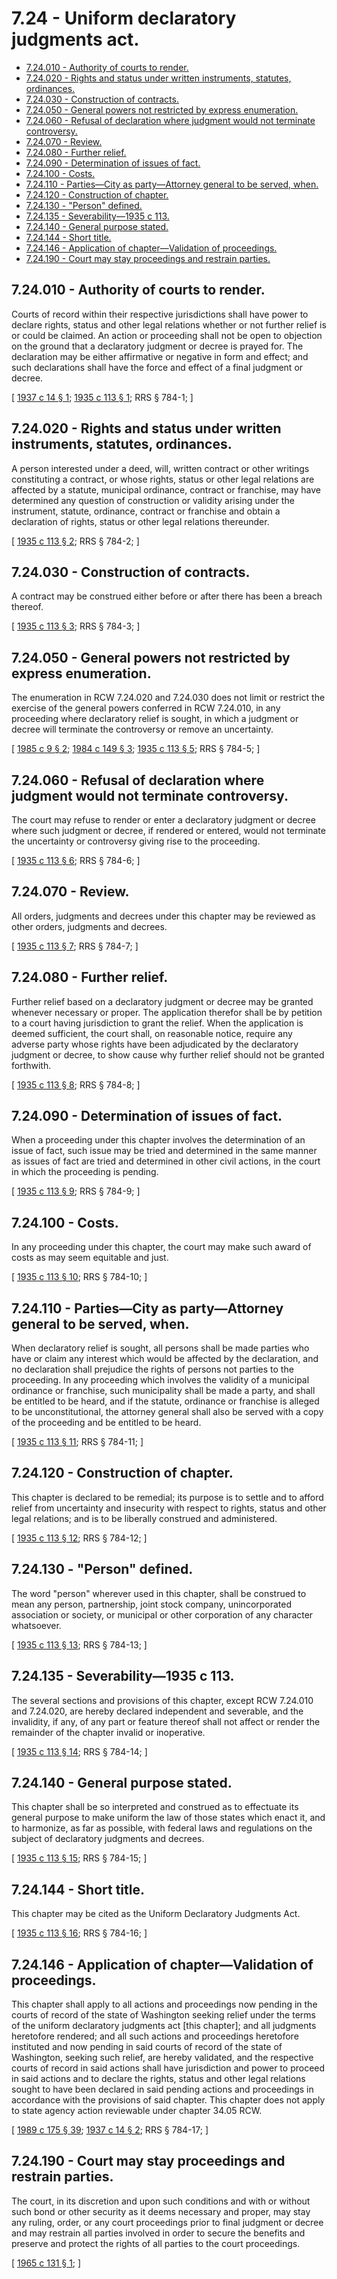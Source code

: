 # 7.24 - Uniform declaratory judgments act.
* [7.24.010 - Authority of courts to render.](#724010---authority-of-courts-to-render)
* [7.24.020 - Rights and status under written instruments, statutes, ordinances.](#724020---rights-and-status-under-written-instruments-statutes-ordinances)
* [7.24.030 - Construction of contracts.](#724030---construction-of-contracts)
* [7.24.050 - General powers not restricted by express enumeration.](#724050---general-powers-not-restricted-by-express-enumeration)
* [7.24.060 - Refusal of declaration where judgment would not terminate controversy.](#724060---refusal-of-declaration-where-judgment-would-not-terminate-controversy)
* [7.24.070 - Review.](#724070---review)
* [7.24.080 - Further relief.](#724080---further-relief)
* [7.24.090 - Determination of issues of fact.](#724090---determination-of-issues-of-fact)
* [7.24.100 - Costs.](#724100---costs)
* [7.24.110 - Parties—City as party—Attorney general to be served, when.](#724110---partiescity-as-partyattorney-general-to-be-served-when)
* [7.24.120 - Construction of chapter.](#724120---construction-of-chapter)
* [7.24.130 - "Person" defined.](#724130---person-defined)
* [7.24.135 - Severability—1935 c 113.](#724135---severability1935-c-113)
* [7.24.140 - General purpose stated.](#724140---general-purpose-stated)
* [7.24.144 - Short title.](#724144---short-title)
* [7.24.146 - Application of chapter—Validation of proceedings.](#724146---application-of-chaptervalidation-of-proceedings)
* [7.24.190 - Court may stay proceedings and restrain parties.](#724190---court-may-stay-proceedings-and-restrain-parties)
## 7.24.010 - Authority of courts to render.
Courts of record within their respective jurisdictions shall have power to declare rights, status and other legal relations whether or not further relief is or could be claimed. An action or proceeding shall not be open to objection on the ground that a declaratory judgment or decree is prayed for. The declaration may be either affirmative or negative in form and effect; and such declarations shall have the force and effect of a final judgment or decree.

\[ [1937 c 14 § 1](http://leg.wa.gov/CodeReviser/documents/sessionlaw/1937c14.pdf?cite=1937%20c%2014%20§%201); [1935 c 113 § 1](http://leg.wa.gov/CodeReviser/documents/sessionlaw/1935c113.pdf?cite=1935%20c%20113%20§%201); RRS § 784-1; \]

## 7.24.020 - Rights and status under written instruments, statutes, ordinances.
A person interested under a deed, will, written contract or other writings constituting a contract, or whose rights, status or other legal relations are affected by a statute, municipal ordinance, contract or franchise, may have determined any question of construction or validity arising under the instrument, statute, ordinance, contract or franchise and obtain a declaration of rights, status or other legal relations thereunder.

\[ [1935 c 113 § 2](http://leg.wa.gov/CodeReviser/documents/sessionlaw/1935c113.pdf?cite=1935%20c%20113%20§%202); RRS § 784-2; \]

## 7.24.030 - Construction of contracts.
A contract may be construed either before or after there has been a breach thereof.

\[ [1935 c 113 § 3](http://leg.wa.gov/CodeReviser/documents/sessionlaw/1935c113.pdf?cite=1935%20c%20113%20§%203); RRS § 784-3; \]

## 7.24.050 - General powers not restricted by express enumeration.
The enumeration in RCW 7.24.020 and 7.24.030 does not limit or restrict the exercise of the general powers conferred in RCW 7.24.010, in any proceeding where declaratory relief is sought, in which a judgment or decree will terminate the controversy or remove an uncertainty.

\[ [1985 c 9 § 2](http://leg.wa.gov/CodeReviser/documents/sessionlaw/1985c9.pdf?cite=1985%20c%209%20§%202); [1984 c 149 § 3](http://leg.wa.gov/CodeReviser/documents/sessionlaw/1984c149.pdf?cite=1984%20c%20149%20§%203); [1935 c 113 § 5](http://leg.wa.gov/CodeReviser/documents/sessionlaw/1935c113.pdf?cite=1935%20c%20113%20§%205); RRS § 784-5; \]

## 7.24.060 - Refusal of declaration where judgment would not terminate controversy.
The court may refuse to render or enter a declaratory judgment or decree where such judgment or decree, if rendered or entered, would not terminate the uncertainty or controversy giving rise to the proceeding.

\[ [1935 c 113 § 6](http://leg.wa.gov/CodeReviser/documents/sessionlaw/1935c113.pdf?cite=1935%20c%20113%20§%206); RRS § 784-6; \]

## 7.24.070 - Review.
All orders, judgments and decrees under this chapter may be reviewed as other orders, judgments and decrees.

\[ [1935 c 113 § 7](http://leg.wa.gov/CodeReviser/documents/sessionlaw/1935c113.pdf?cite=1935%20c%20113%20§%207); RRS § 784-7; \]

## 7.24.080 - Further relief.
Further relief based on a declaratory judgment or decree may be granted whenever necessary or proper. The application therefor shall be by petition to a court having jurisdiction to grant the relief. When the application is deemed sufficient, the court shall, on reasonable notice, require any adverse party whose rights have been adjudicated by the declaratory judgment or decree, to show cause why further relief should not be granted forthwith.

\[ [1935 c 113 § 8](http://leg.wa.gov/CodeReviser/documents/sessionlaw/1935c113.pdf?cite=1935%20c%20113%20§%208); RRS § 784-8; \]

## 7.24.090 - Determination of issues of fact.
When a proceeding under this chapter involves the determination of an issue of fact, such issue may be tried and determined in the same manner as issues of fact are tried and determined in other civil actions, in the court in which the proceeding is pending.

\[ [1935 c 113 § 9](http://leg.wa.gov/CodeReviser/documents/sessionlaw/1935c113.pdf?cite=1935%20c%20113%20§%209); RRS § 784-9; \]

## 7.24.100 - Costs.
In any proceeding under this chapter, the court may make such award of costs as may seem equitable and just.

\[ [1935 c 113 § 10](http://leg.wa.gov/CodeReviser/documents/sessionlaw/1935c113.pdf?cite=1935%20c%20113%20§%2010); RRS § 784-10; \]

## 7.24.110 - Parties—City as party—Attorney general to be served, when.
When declaratory relief is sought, all persons shall be made parties who have or claim any interest which would be affected by the declaration, and no declaration shall prejudice the rights of persons not parties to the proceeding. In any proceeding which involves the validity of a municipal ordinance or franchise, such municipality shall be made a party, and shall be entitled to be heard, and if the statute, ordinance or franchise is alleged to be unconstitutional, the attorney general shall also be served with a copy of the proceeding and be entitled to be heard.

\[ [1935 c 113 § 11](http://leg.wa.gov/CodeReviser/documents/sessionlaw/1935c113.pdf?cite=1935%20c%20113%20§%2011); RRS § 784-11; \]

## 7.24.120 - Construction of chapter.
This chapter is declared to be remedial; its purpose is to settle and to afford relief from uncertainty and insecurity with respect to rights, status and other legal relations; and is to be liberally construed and administered.

\[ [1935 c 113 § 12](http://leg.wa.gov/CodeReviser/documents/sessionlaw/1935c113.pdf?cite=1935%20c%20113%20§%2012); RRS § 784-12; \]

## 7.24.130 - "Person" defined.
The word "person" wherever used in this chapter, shall be construed to mean any person, partnership, joint stock company, unincorporated association or society, or municipal or other corporation of any character whatsoever.

\[ [1935 c 113 § 13](http://leg.wa.gov/CodeReviser/documents/sessionlaw/1935c113.pdf?cite=1935%20c%20113%20§%2013); RRS § 784-13; \]

## 7.24.135 - Severability—1935 c 113.
The several sections and provisions of this chapter, except RCW 7.24.010 and 7.24.020, are hereby declared independent and severable, and the invalidity, if any, of any part or feature thereof shall not affect or render the remainder of the chapter invalid or inoperative.

\[ [1935 c 113 § 14](http://leg.wa.gov/CodeReviser/documents/sessionlaw/1935c113.pdf?cite=1935%20c%20113%20§%2014); RRS § 784-14; \]

## 7.24.140 - General purpose stated.
This chapter shall be so interpreted and construed as to effectuate its general purpose to make uniform the law of those states which enact it, and to harmonize, as far as possible, with federal laws and regulations on the subject of declaratory judgments and decrees.

\[ [1935 c 113 § 15](http://leg.wa.gov/CodeReviser/documents/sessionlaw/1935c113.pdf?cite=1935%20c%20113%20§%2015); RRS § 784-15; \]

## 7.24.144 - Short title.
This chapter may be cited as the Uniform Declaratory Judgments Act.

\[ [1935 c 113 § 16](http://leg.wa.gov/CodeReviser/documents/sessionlaw/1935c113.pdf?cite=1935%20c%20113%20§%2016); RRS § 784-16; \]

## 7.24.146 - Application of chapter—Validation of proceedings.
This chapter shall apply to all actions and proceedings now pending in the courts of record of the state of Washington seeking relief under the terms of the uniform declaratory judgments act [this chapter]; and all judgments heretofore rendered; and all such actions and proceedings heretofore instituted and now pending in said courts of record of the state of Washington, seeking such relief, are hereby validated, and the respective courts of record in said actions shall have jurisdiction and power to proceed in said actions and to declare the rights, status and other legal relations sought to have been declared in said pending actions and proceedings in accordance with the provisions of said chapter. This chapter does not apply to state agency action reviewable under chapter 34.05 RCW.

\[ [1989 c 175 § 39](http://leg.wa.gov/CodeReviser/documents/sessionlaw/1989c175.pdf?cite=1989%20c%20175%20§%2039); [1937 c 14 § 2](http://leg.wa.gov/CodeReviser/documents/sessionlaw/1937c14.pdf?cite=1937%20c%2014%20§%202); RRS § 784-17; \]

## 7.24.190 - Court may stay proceedings and restrain parties.
The court, in its discretion and upon such conditions and with or without such bond or other security as it deems necessary and proper, may stay any ruling, order, or any court proceedings prior to final judgment or decree and may restrain all parties involved in order to secure the benefits and preserve and protect the rights of all parties to the court proceedings.

\[ [1965 c 131 § 1](http://leg.wa.gov/CodeReviser/documents/sessionlaw/1965c131.pdf?cite=1965%20c%20131%20§%201); \]

